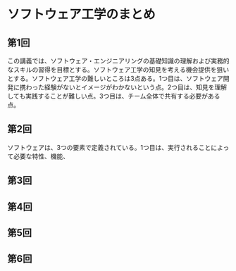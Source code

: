 # ソフトウェア工学のまとめ

## 第1回
この講義では、ソフトウェア・エンジニアリングの基礎知識の理解および実務的なスキルの習得を目標とする。ソフトウェア工学の知見を考える機会提供を狙いとする。ソフトウェア工学の難しいところは3点ある。1つ目は、ソフトウェア開発に携わった経験がないとイメージがわかないという点。2つ目は、知見を理解しても実践することが難しい点。3つ目は、チーム全体で共有する必要がある点。

## 第2回
ソフトウェアは、3つの要素で定義されている。1つ目は、実行されることによって必要な特性、機能、
## 第3回

## 第4回

## 第5回

## 第6回
